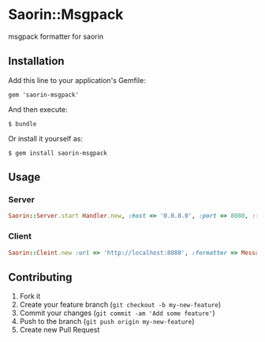 # Saorin::Msgpack

msgpack formatter for saorin

## Installation

Add this line to your application's Gemfile:

    gem 'saorin-msgpack'

And then execute:

    $ bundle

Or install it yourself as:

    $ gem install saorin-msgpack

## Usage

### Server

```ruby
Saorin::Server.start Handler.new, :host => '0.0.0.0', :port => 8080, :formatter => MessagePack
```

### Client

```ruby
Saorin::Cleint.new :url => 'http://localhost:8080', :formatter => MessagePack
```

## Contributing

1. Fork it
2. Create your feature branch (`git checkout -b my-new-feature`)
3. Commit your changes (`git commit -am 'Add some feature'`)
4. Push to the branch (`git push origin my-new-feature`)
5. Create new Pull Request
